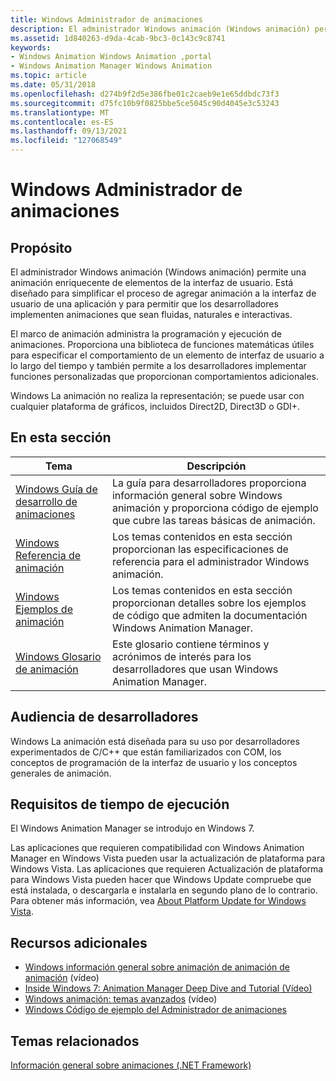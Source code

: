 ```yaml
---
title: Windows Administrador de animaciones
description: El administrador Windows animación (Windows animación) permite una animación enriquecente de elementos de la interfaz de usuario.
ms.assetid: 1d840263-d9da-4cab-9bc3-0c143c9c8741
keywords:
- Windows Animation Windows Animation ,portal
- Windows Animation Manager Windows Animation
ms.topic: article
ms.date: 05/31/2018
ms.openlocfilehash: d274b9f2d5e386fbe01c2caeb9e1e65ddbdc73f3
ms.sourcegitcommit: d75fc10b9f0825bbe5ce5045c90d4045e3c53243
ms.translationtype: MT
ms.contentlocale: es-ES
ms.lasthandoff: 09/13/2021
ms.locfileid: "127068549"
---
```

# <a name="windows-animation-manager"></a>Windows Administrador de animaciones

## <a name="purpose"></a>Propósito

El administrador Windows animación (Windows animación) permite una animación enriquecente de elementos de la interfaz de usuario. Está diseñado para simplificar el proceso de agregar animación a la interfaz de usuario de una aplicación y para permitir que los desarrolladores implementen animaciones que sean fluidas, naturales e interactivas.

El marco de animación administra la programación y ejecución de animaciones. Proporciona una biblioteca de funciones matemáticas útiles para especificar el comportamiento de un elemento de interfaz de usuario a lo largo del tiempo y también permite a los desarrolladores implementar funciones personalizadas que proporcionan comportamientos adicionales.

Windows La animación no realiza la representación; se puede usar con cualquier plataforma de gráficos, incluidos Direct2D, Direct3D o GDI+.

## <a name="in-this-section"></a>En esta sección



| Tema                                                                                   | Descripción                                                                                                                                       |
|-----------------------------------------------------------------------------------------|---------------------------------------------------------------------------------------------------------------------------------------------------|
| [Windows Guía de desarrollo de animaciones](windows-animation-developer-guide.md)<br/> | La guía para desarrolladores proporciona información general sobre Windows animación y proporciona código de ejemplo que cubre las tareas básicas de animación.<br/>          |
| [Windows Referencia de animación](windows-animation-reference.md)<br/>               | Los temas contenidos en esta sección proporcionan las especificaciones de referencia para el administrador Windows animación.<br/>                           |
| [Windows Ejemplos de animación](windows-animation-samples.md)<br/>                   | Los temas contenidos en esta sección proporcionan detalles sobre los ejemplos de código que admiten la documentación Windows Animation Manager. <br/> |
| [Windows Glosario de animación](-ui-animation-glossary.md)<br/>                     | Este glosario contiene términos y acrónimos de interés para los desarrolladores que usan Windows Animation Manager.<br/>                               |



 

## <a name="developer-audience"></a>Audiencia de desarrolladores

Windows La animación está diseñada para su uso por desarrolladores experimentados de C/C++ que están familiarizados con COM, los conceptos de programación de la interfaz de usuario y los conceptos generales de animación.

## <a name="run-time-requirements"></a>Requisitos de tiempo de ejecución

El Windows Animation Manager se introdujo en Windows 7.

Las aplicaciones que requieren compatibilidad con Windows Animation Manager en Windows Vista pueden usar la actualización de plataforma para Windows Vista. Las aplicaciones que requieren Actualización de plataforma para Windows Vista pueden hacer que Windows Update compruebe que está instalada, o descargarla e instalarla en segundo plano de lo contrario. Para obtener más información, vea [About Platform Update for Windows Vista](../win7ip/platform-update-for-windows-vista-overview.md).

## <a name="additional-resources"></a>Recursos adicionales

-   [Windows información general sobre animación de animación de animación](https://channel9.msdn.com/blogs/yochay/windows-scenic-animation-overview) (vídeo)
-   [Inside Windows 7: Animation Manager Deep Dive and Tutorial (Vídeo)](https://channel9.msdn.com/blogs/yochay/inside-windows-7-animation-manager-deep-dive)
-   [Windows animación: temas avanzados](https://channel9.msdn.com/posts/yochay/Windows-Animation-Advance-Topics/) (vídeo)
-   [Windows Código de ejemplo del Administrador de animaciones](https://github.com/microsoft/Windows-classic-samples/tree/master/Samples/DirectCompositionWindowsAnimationManager)

## <a name="related-topics"></a>Temas relacionados

[Información general sobre animaciones (.NET Framework)](/dotnet/framework/wpf/graphics-multimedia/animation-overview)